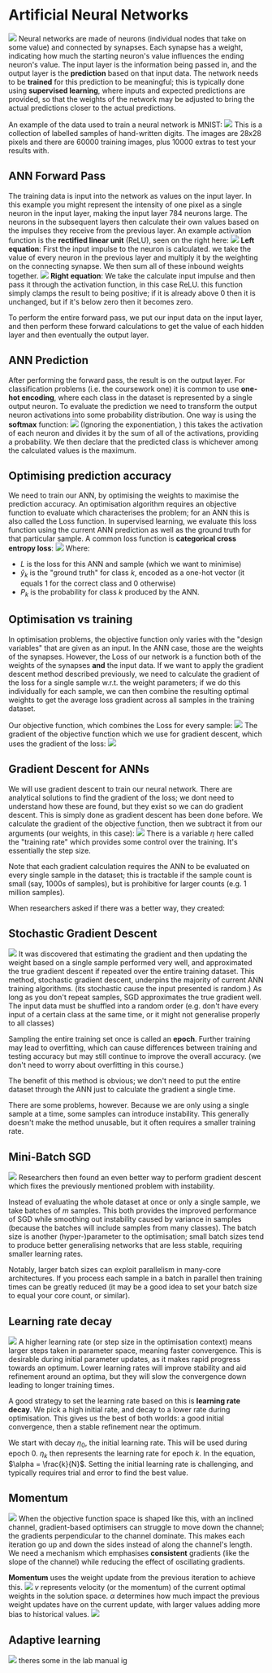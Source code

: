 # Artificial Neural Networks
![](Pasted%20image%2020240505192053.png)
Neural networks are made of neurons (individual nodes that take on some value) and connected by synapses. Each synapse has a weight, indicating how much the starting neuron's value influences the ending neuron's value.
The input layer is the information being passed in, and the output layer is the **prediction** based on that input data. The network needs to be **trained** for this prediction to be meaningful; this is typically done using **supervised learning**, where inputs and expected predictions are provided, so that the weights of the network may be adjusted to bring the actual predictions closer to the actual predictions.

An example of the data used to train a neural network is MNIST:
![](Pasted%20image%2020240505192407.png)
This is a collection of labelled samples of hand-written digits. The images are 28x28 pixels and there are 60000 training images, plus 10000 extras to test your results with.

## ANN Forward Pass
The training data is input into the network as values on the input layer. In this example you might represent the intensity of one pixel as a single neuron in the input layer, making the input layer 784 neurons large.
The neurons in the subsequent layers then calculate their own values based on the impulses they receive from the previous layer. An example activation function is the **rectified linear unit** (ReLU), seen on the right here:
![](Pasted%20image%2020240505200520.png)
**Left equation**: First the input impulse to the neuron is calculated. we take the value of every neuron in the previous layer and multiply it by the weighting on the connecting synapse. We then sum all of these inbound weights together.
![](Pasted%20image%2020240505201130.png)
**Right equation**: We take the calculate input impulse and then pass it through the activation function, in this case ReLU. this function simply clamps the result to being positive; if it is already above 0 then it is unchanged, but if it's below zero then it becomes zero.

To perform the entire forward pass, we put our input data on the input layer, and then perform these forward calculations to get the value of each hidden layer and then eventually the output layer.

## ANN Prediction
After performing the forward pass, the result is on the output layer. For classification problems (i.e. the coursework one) it is common to use **one-hot encoding**, where each class in the dataset is represented by a single output neuron.
To evaluate the prediction we need to transform the output neuron activations into some probability distribution. One way is using the **softmax** function:
![](Pasted%20image%2020240505201814.png)
(Ignoring the exponentiation, ) this takes the activation of each neuron and divides it by the sum of all of the activations, providing a probability. We then declare that the predicted class is whichever among the calculated values is the maximum.

## Optimising prediction accuracy
We need to train our ANN, by optimising the weights to maximise the prediction accuracy.
An optimisation algorithm requires an objective function to evaluate which characterises the problem; for an ANN this is also called the Loss function. In supervised learning, we evaluate this loss function using the current ANN prediction as well as the ground truth for that particular sample.
A common loss function is **categorical cross entropy loss**:
![](Pasted%20image%2020240505202231.png)
Where:
- $L$ is the loss for this ANN and sample (which we want to minimise)
- $\hat{y}_k$ is the "ground truth" for class $k$, encoded as a one-hot vector (it equals 1 for the correct class and 0 otherwise)
- $P_k$ is the probability for class $k$ produced by the ANN.

## Optimisation vs training
In optimisation problems, the objective function only varies with the "design variables" that are given as an input. In the ANN case, those are the weights of the synapses.
However, the Loss of our network is a function both of the weights of the synapses **and** the input data. 
If we want to apply the gradient descent method described previously, we need to calculate the gradient of the loss for a single sample w.r.t. the weight parameters; if we do this individually for each sample, we can then combine the resulting optimal weights to get the average loss gradient across all samples in the training dataset.

Our objective function, which combines the Loss for every sample:
![](Pasted%20image%2020240505204748.png)
The gradient of the objective function which we use for gradient descent, which uses the gradient of the loss:
![](Pasted%20image%2020240505205711.png)
## Gradient Descent for ANNs
We will use gradient descent to train our neural network.
There are analytical solutions to find the gradient of the loss; we dont need to understand how these are found, but they exist so we can do gradient descent.
This is simply done as gradient descent has been done before. We calculate the gradient of the objective function, then we subtract it from our arguments (our weights, in this case):
![](Pasted%20image%2020240505210413.png)
There is a variable $\eta$ here called the "training rate" which provides some control over the training. It's essentially the step size.

Note that each gradient calculation requires the ANN to be evaluated on every single sample in the dataset; this is tractable if the sample count is small (say, 1000s of samples), but is prohibitive for larger counts (e.g. 1 million samples).

When researchers asked if there was a better way, they created:
## Stochastic Gradient Descent
![](Pasted%20image%2020240505210752.png)
It was discovered that estimating the gradient and then updating the weight based on a single sample performed very well, and approximated the true gradient descent if repeated over the entire training dataset.
This method, stochastic gradient descent, underpins the majority of current ANN training algorithms. (its stochastic cause the input presented is random.)
As long as you don't repeat samples, SGD approximates the true gradient well. The input data must be shuffled into a random order (e.g. don't have every input of a certain class at the same time, or it might not generalise properly to all classes)

Sampling the entire training set once is called an **epoch**. Further training may lead to overfitting, which can cause differences between training and testing accuracy but may still continue to improve the overall accuracy. (we don't need to worry about overfitting in this course.)

The benefit of this method is obvious; we don't need to put the entire dataset through the ANN just to calculate the gradient a single time.

There are some problems, however. Because we are only using a single sample at a time, some samples can introduce instability. This generally doesn't make the method unusable, but it often requires a smaller training rate. 
## Mini-Batch SGD
![](Pasted%20image%2020240505211706.png)
Researchers then found an even better way to perform gradient descent which fixes the previously mentioned problem with instability.

Instead of evaluating the whole dataset at once or only a single sample, we take batches of $m$ samples. This both provides the improved performance of SGD while smoothing out instability caused by variance in samples (because the batches will include samples from many classes).
The batch size is another (hyper-)parameter to the optimisation; small batch sizes tend to produce better generalising networks that are less stable, requiring smaller learning rates.

Notably, larger batch sizes can exploit parallelism in many-core architectures. If you process each sample in a batch in parallel then training times can be greatly reduced (it may be a good idea to set your batch size to equal your core count, or similar).

## Learning rate decay
![](Pasted%20image%2020240505214147.png)
A higher learning rate (or step size in the optimisation context) means larger steps taken in parameter space, meaning faster convergence. This is desirable during initial parameter updates, as it makes rapid progress towards an optimum.
Lower learning rates will improve stability and aid refinement around an optima, but they will slow the convergence down leading to longer training times.

A good strategy to set the learning rate based on this is **learning rate decay**. We pick a high initial rate, and decay to a lower rate during optimisation. This gives us the best of both worlds: a good initial convergence, then a stable refinement near the optimum.

We start with decay $\eta_0$, the initial learning rate. This will be used during epoch 0. $\eta_k$ then represents the learning rate for epoch $k$. In the equation, $\alpha = \frac{k}{N}$.
Setting the initial learning rate is challenging, and typically requires trial and error to find the best value.
## Momentum
![](Pasted%20image%2020240505220106.png)
When the objective function space is shaped like this, with an inclined channel, gradient-based optimisers can struggle to move down the channel; the gradients perpendicular to the channel dominate. This makes each iteration go up and down the sides instead of along the channel's length. We need a mechanism which emphasises **consistent** gradients (like the slope of the channel) while reducing the effect of oscillating gradients.

**Momentum** uses the weight update from the previous iteration to achieve this.
![](Pasted%20image%2020240505220440.png)
$v$ represents velocity (or the momentum) of the current optimal weights in the solution space.
$\alpha$ determines how much impact the previous weight updates have on the current update, with larger values adding more bias to historical values.
![](Pasted%20image%2020240505221036.png)
## Adaptive learning
![](Pasted%20image%2020240505221236.png)
theres some in the lab manual ig